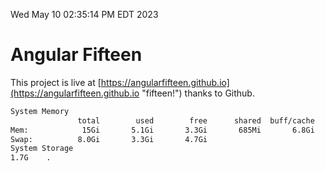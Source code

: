 Wed May 10 02:35:14 PM EDT 2023

# Angular Fifteen


This project is live at [https://angularfifteen.github.io](https://angularfifteen.github.io "fifteen!") thanks to Github.

```bash
System Memory
               total        used        free      shared  buff/cache   available
Mem:            15Gi       5.1Gi       3.3Gi       685Mi       6.8Gi       9.2Gi
Swap:          8.0Gi       3.3Gi       4.7Gi
System Storage
1.7G	.
```
```bash
